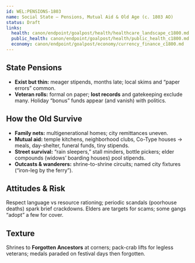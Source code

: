 ```yaml
---
id: WEL:PENSIONS-1803
name: Social State — Pensions, Mutual Aid & Old Age (c. 1803 AO)
status: Draft
links:
  health: canon/endpoint/goalpost/health/healthcare_landscape_c1800.md
  public_health: canon/endpoint/goalpost/health/public_health_c1800.md
  economy: canon/endpoint/goalpost/economy/currency_finance_c1800.md
---
```


## State Pensions
- **Exist but thin:** meager stipends, months late; local skims and “paper errors” common.
- **Veteran rolls:** formal on paper; **lost records** and gatekeeping exclude many. Holiday “bonus” funds appear (and vanish) with politics.

## How the Old Survive
- **Family nets:** multigenerational homes; city remittances uneven.
- **Mutual aid:** temple kitchens, neighborhood clubs, Co-Type houses → meals, day-shelter, funeral funds, tiny stipends.
- **Street survival:** “rain sleepers,” stall minders, bottle pickers; elder compounds (widows’ boarding houses) pool stipends.
- **Outcasts & wanderers:** shrine-to-shrine circuits; named city fixtures (“iron-leg by the ferry”).

## Attitudes & Risk
Respect language vs resource rationing; periodic scandals (poorhouse deaths) spark brief crackdowns. Elders are targets for scams; some gangs “adopt” a few for cover.

## Texture
Shrines to **Forgotten Ancestors** at corners; pack-crab lifts for legless veterans; medals paraded on festival days then forgotten.
